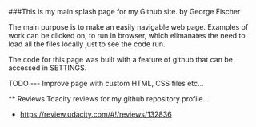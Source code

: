 ###This is my main splash page for my Github site.
by George Fischer

The main purpose is to make an easily navigable web page.
Examples of work can be clicked on, to run in browser, which elimanates the need to load all the files locally just to see the code run.

The code for this page was built with a feature of github that can be accessed in SETTINGS.

TODO --- Improve page with custom HTML, CSS files etc...

** Reviews
Tdacity reviews for my github repository profile...
- https://review.udacity.com/#!/reviews/132836
